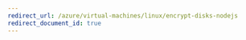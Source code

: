 ```yaml
---
redirect_url: /azure/virtual-machines/linux/encrypt-disks-nodejs
redirect_document_id: true
---
```

